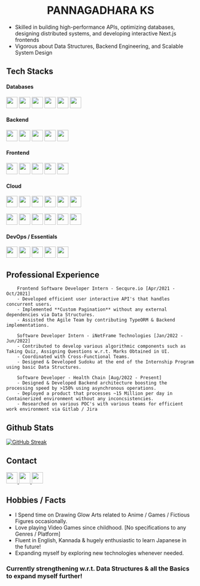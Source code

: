 <h1 align='center' >PANNAGADHARA KS</h1>

* Skilled in building high-performance APIs, optimizing databases, designing distributed systems, and developing interactive Next.js frontends<br/>
* Vigorous about Data Structures, Backend Engineering, and Scalable System Design

## Tech Stacks

#### Databases
<p align="left">
	<img src="https://img.shields.io/badge/PostgreSQL-316192?style=for-the-badge&logo=postgresql&logoColor=white" height="30" />
	<img src="https://img.shields.io/badge/Microsoft%20SQL%20Server-CC2927?style=for-the-badge&logo=microsoft%20sql%20server&logoColor=white" height="30" />
	<img src="https://img.shields.io/badge/MySQL-005C84?style=for-the-badge&logo=mysql&logoColor=white" height="30" />
	<img src="https://img.shields.io/badge/MongoDB-4EA94B?style=for-the-badge&logo=mongodb&logoColor=white" height="30" />
	<img src="https://img.shields.io/badge/firebase-ffca28?style=for-the-badge&logo=firebase&logoColor=black" height="30" />
	<img src="https://img.shields.io/badge/redis-%23DD0031.svg?&style=for-the-badge&logo=redis&logoColor=white" height="30" />
</p>

#### Backend
<p align="left">
	<img src="https://img.shields.io/badge/Go-00ADD8?style=for-the-badge&logo=go&logoColor=white" height="30" />
	<img src="https://img.shields.io/badge/JavaScript-323330?style=for-the-badge&logo=javascript&logoColor=F7DF1E" height="30" />
	<img src="https://img.shields.io/badge/TypeScript-007ACC?style=for-the-badge&logo=typescript&logoColor=white" height="30" />
	<img src="https://img.shields.io/badge/Node%20js-339933?style=for-the-badge&logo=nodedotjs&logoColor=white" height="30" />
	<img src="https://img.shields.io/badge/typeorm-FE0803?style=for-the-badge&logo=typeorm&logoColor=white" height="30" />
</p>

#### Frontend
<p align="left">
	<img src="https://img.shields.io/badge/React-20232A?style=for-the-badge&logo=react&logoColor=61DAFB" height="30" />
	<img src="https://img.shields.io/badge/next%20js-000000?style=for-the-badge&logo=nextdotjs&logoColor=white" height="30" />
	<img src="https://img.shields.io/badge/Redux-593D88?style=for-the-badge&logo=redux&logoColor=white" height="30" />
	<img src="https://img.shields.io/badge/Tailwind_CSS-38B2AC?style=for-the-badge&logo=tailwind-css&logoColor=white" height="30" />
	<img src="https://img.shields.io/badge/ThreeJs-black?style=for-the-badge&logo=three.js&logoColor=white" height="30" />
</p>

#### Cloud
<p align="left">
	<img src="https://img.shields.io/badge/azure-0089D6?style=for-the-badge&logo=microsoft-azure&logoColor=white" height="30" />
	<img src="https://img.shields.io/badge/>>>-black?style=for-the-badge" height="30" />
	<img src="https://img.shields.io/badge/container_apps-0089Df?style=for-the-badge&logo=microsoft-azure&logoColor=white" height="30" />
	<img src="https://img.shields.io/badge/service_bus_queue-0089Df?style=for-the-badge&logo=microsoft-azure&logoColor=white" height="30" />
	<img src="https://img.shields.io/badge/storage_blob-0089Df?style=for-the-badge&logo=microsoft-azure&logoColor=white" height="30" />
	<img src="https://img.shields.io/badge/health_data_services-0089Df?style=for-the-badge&logo=microsoft-azure&logoColor=white" height="30" />
</p>
<p align="left">
	<img src="https://img.shields.io/badge/AWS-FF9900?style=for-the-badge&logo=amazonwebservices&logoColor=white" height="30" />
	<img src="https://img.shields.io/badge/>>>-black?style=for-the-badge" height="30" />
	<img src="https://img.shields.io/badge/EC2-FF9933?style=for-the-badge&logo=microsoft-azure&logoColor=white" height="30" />
	<img src="https://img.shields.io/badge/SQS-FF9933?style=for-the-badge&logo=microsoft-azure&logoColor=white" height="30" />
	<img src="https://img.shields.io/badge/S3-FF9933?style=for-the-badge&logo=microsoft-azure&logoColor=white" height="30" />
	<img src="https://img.shields.io/badge/Healthlake-FF9933?style=for-the-badge&logo=microsoft-azure&logoColor=white" height="30" />
</p>

#### DevOps / Essentials
<p align="left">
	<img src="https://img.shields.io/badge/Docker-2CA5E0?style=for-the-badge&logo=docker&logoColor=white" height="30" />
	<img src="https://img.shields.io/badge/Kubernetes-3069DE?style=for-the-badge&logo=kubernetes&logoColor=white" height="30" />
	<img src="https://img.shields.io/badge/Shell_Script-121011?style=for-the-badge&logo=gnu-bash&logoColor=white" height="30" />
	<img src="https://img.shields.io/badge/GIT-E44C30?style=for-the-badge&logo=git&logoColor=white" height="30" />
	<img src="https://img.shields.io/badge/Jira-0052CC?style=for-the-badge&logo=Jira&logoColor=white" height="30" />
</p>

## Professional Experience
```
	Frontend Software Developer Intern - Secqure.io [Apr/2021 - Oct/2021]
	- Developed efficient user interactive API's that handles concurrent users.
	- Implemented **Custom Pagination** without any external dependencies via Data Structures.
	- Assisted the Agile Team by contributing TypeORM & Backend implementations.
```
```
	Software Developer Intern - iNetFrame Technologies [Jan/2022 - Jun/2022]
	- Contributed to develop various algorithmic components such as Taking Quiz, Assigning Questions w.r.t. Marks Obtained in UI.
	- Coordinated with Cross-Functional Teams.
	- Designed & Developed Sudoku at the end of the Internship Program using basic Data Structures.
```
```
	Software Developer - Health Chain [Aug/2022 - Present]
	- Designed & Developed Backend architecture boosting the processing speed by >150% using asynchronous operations.
	- Deployed a product that processes ~15 Million per day in Containerized environment without any inconcsistencies.
	- Researched on various POC's with various teams for efficient work environment via Gitlab / Jira  
```

## Github Stats
[![GitHub Streak](https://streak-stats.demolab.com?user=PannagadharaKS&theme=dark)](https://git.io/streak-stats)

## Contact
<p align="left">
	<a href="mailto:pannaga1123@gmail.com" >
		<img src="https://img.shields.io/badge/Gmail-D14836?style=for-the-badge&logo=gmail&logoColor=white" height="30" />
	</a>
	<a href="https://www.linkedin.com/in/pannagadhara-kittandur-shashidhar-4721121a5/" >
		<img src="https://img.shields.io/badge/LinkedIn-0077B5?style=for-the-badge&logo=linkedin&logoColor=white" height="30" />
	</a>
	<a href="https://github.com/PannagadharaKS" >
		<img src="https://img.shields.io/badge/GitHub-100000?style=for-the-badge&logo=github&logoColor=white" height="30" />
	</a>
</p>

## Hobbies / Facts
* I Spend time on Drawing Glow Arts related to Anime / Games / Fictious Figures occasionally.<br/>
* Love playing Video Games since childhood. [No specifications to any Genres / Platform]<br/>
* Fluent in English, Kannada & hugely enthusiastic to learn Japanese in the future!<br/>
* Expanding myself by exploring new technologies whenever needed.

### Currently strengthening w.r.t. Data Structures & all the Basics to expand myself further!
